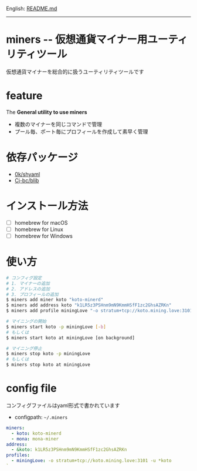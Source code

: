 English: [README.md](README.md)

---

# miners -- 仮想通貨マイナー用ユーティリティツール

仮想通貨マイナーを総合的に扱うユーティリティツールです

# feature

  The **General utility to use miners**

  - 複数のマイナーを同じコマンドで管理
  - プール毎、ポート毎にプロフィールを作成して素早く管理

# 依存パッケージ

  - [0k/shyaml](https://github.com/0k/shyaml)
  - [Cj-bc/blib](https://github.com/Cj-bc/blib)


# インストール方法

  - [ ] homebrew for macOS
  - [ ] homebrew for Linux
  - [ ] homebrew for Windows

# 使い方


  ```bash
  # コンフィグ設定
  # 1. マイナーの追加
  # 2. アドレスの追加
  # 3. プロフィールの追加
  $ miners add miner koto "koto-minerd"
  $ miners add address koto "k1LR5z3PSHnm9mN9KmmHSfF1zc2GhsAZRKn"
  $ miners add profile miningLove "-o stratum+tcp://koto.mining.love:3101 -u <koto/address>"

  # マイニングの開始
  $ miners start koto -p miningLove [-b]
  # もしくは
  $ miners start koto at miningLove [on background]

  # マイニング停止
  $ miners stop koto -p miningLove
  # もしくは
  $ miners stop koto at miningLove
  ```

# config file

  コンフィグファイルはyaml形式で書かれています

  - configpath: `~/.miners`

  ```yaml
  miners:
    - koto: koto-minerd
    - mona: mona-miner
  address:
    - &koto: k1LR5z3PSHnm9mN9KmmHSfF1zc2GhsAZRKn
  profiles:
    - miningLove: -o stratum+tcp://koto.mining.love:3101 -u *koto
  `
